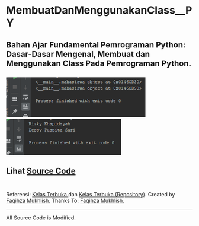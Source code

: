 # MembuatDanMenggunakanClass__PY
Bahan Ajar Fundamental Pemrograman Python: Dasar-Dasar Mengenal, Membuat dan Menggunakan Class Pada Pemrograman Python.<br><br>
<img src="https://github.com/RizkyKhapidsyah/MembuatDanMenggunakanClass__PY/blob/master/results/001.PNG">
<img src="https://github.com/RizkyKhapidsyah/MembuatDanMenggunakanClass__PY/blob/master/results/002.PNG"><br><br>
Lihat <a href="https://github.com/RizkyKhapidsyah/MembuatDanMenggunakanClass__PY/blob/master/class.py">Source Code</a><br><br>
-----
Referensi: <a href="https://www.youtube.com/user/faqihzamukhlish"> Kelas Terbuka </a> dan <a href="https://github.com/kelasterbuka"> Kelas Terbuka (Repository)</a>. Created by <a href="https://github.com/faqihza">Faqihza Mukhlish.</a> Thanks To: <a href="https://www.youtube.com/channel/UCRGHjysoCemh4y7tCJQs30w/about">Faqihza Mukhlish.</a><br>

-----
All Source Code is Modified.
